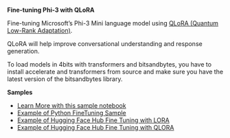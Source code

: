 **Fine-tuning Phi-3 with QLoRA**

Fine-tuning Microsoft’s Phi-3 Mini language model using [QLoRA (Quantum Low-Rank Adaptation)](https://github.com/artidoro/qlora). 

QLoRA will help improve conversational understanding and response generation. 

To load models in 4bits with transformers and bitsandbytes, you have to install accelerate and transformers from source and make sure you have the latest version of the bitsandbytes library.

**Samples**
- [Learn More with this sample notebook](../../code/04.Finetuning/Phi_3_Inference_Finetuning.ipynb)
- [Example of Python FineTuning Sample](../../code/04.Finetuning/FineTrainingScript.py)
- [Example of Hugging Face Hub Fine Tuning with LORA](../../code/04.Finetuning/Phi-3-finetune-lora-python.ipynb)
- [Example of Hugging Face Hub Fine Tuning with QLORA](../../code/04.Finetuning/Phi-3-finetune-qlora-python.ipynb)